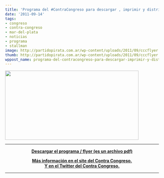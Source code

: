```yaml
---
title: 'Programa del #ContraCongreso para descargar , imprimir y distribuir'
date: '2011-09-14'
tags:
- congreso
- contra-congreso
- mar-del-plata
- noticias
- programa
- stallman
image: http://partidopirata.com.ar/wp-content/uploads/2011/09/cccflyer.png
thumb: http://partidopirata.com.ar/wp-content/uploads/2011/09/cccflyer.png
wppost_name: programa-del-contracongreso-para-descargar-imprimir-y-distribuir
---
```


<a href="http://partidopirata.com.ar/wp-content/uploads/2011/09/cccflyer.png"><img class="size-full wp-image-1812 aligncenter" title="cccflyer" src="http://partidopirata.com.ar/wp-content/uploads/2011/09/cccflyer.png" alt="" width="437" height="227" /></a>

<hr />
<p style="text-align: center;"><strong><a href="http://contracongreso.com.ar/wp-content/uploads/2011/09/flyerccc.pdf">Descargar el programa / flyer (es un archivo pdf)</a></strong></p>

<div style="text-align: center;"><strong>
</strong></div>
<div style="text-align: center;"><strong><a href="http://contracongreso.com.ar/" target="_blank">Más información en el site del Contra Congreso.</a></strong></div>
<div style="text-align: center;"><strong>
</strong></div>
<div style="text-align: center;"><strong><a href="https://twitter.com/#%21/Contracongreso" target="_blank">Y en el Twitter del Contra Congreso.</a></strong></div>

<hr />

<strong>
</strong>
